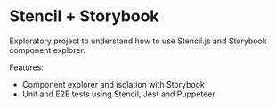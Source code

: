 # Stencil + Storybook

Exploratory project to understand how to use Stencil.js and Storybook component
explorer.

Features:

- Component explorer and isolation with Storybook
- Unit and E2E tests using Stencil, Jest and Puppeteer

